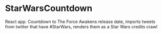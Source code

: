 # StarWarsCountdown
React app. Countdown to The Force Awakens release date, imports tweets from twitter that have #StarWars, renders them as a Star Wars credits crawl
 
